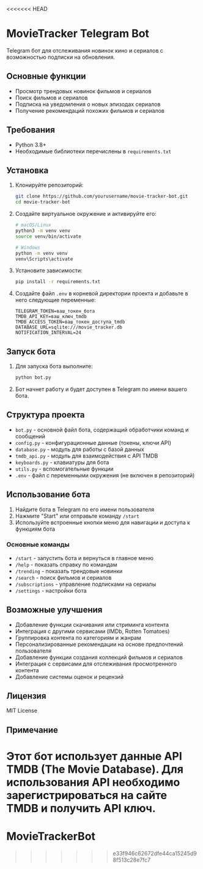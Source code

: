 <<<<<<< HEAD
# MovieTracker Telegram Bot

Telegram бот для отслеживания новинок кино и сериалов с возможностью подписки на обновления.

## Основные функции

- Просмотр трендовых новинок фильмов и сериалов
- Поиск фильмов и сериалов
- Подписка на уведомления о новых эпизодах сериалов
- Получение рекомендаций похожих фильмов и сериалов

## Требования

- Python 3.8+
- Необходимые библиотеки перечислены в `requirements.txt`

## Установка

1. Клонируйте репозиторий:
   ```bash
   git clone https://github.com/yourusername/movie-tracker-bot.git
   cd movie-tracker-bot
   ```

2. Создайте виртуальное окружение и активируйте его:
   ```bash
   # macOS/Linux
   python3 -m venv venv
   source venv/bin/activate
   
   # Windows
   python -m venv venv
   venv\Scripts\activate
   ```

3. Установите зависимости:
   ```bash
   pip install -r requirements.txt
   ```

4. Создайте файл `.env` в корневой директории проекта и добавьте в него следующие переменные:
   ```
   TELEGRAM_TOKEN=ваш_токен_бота
   TMDB_API_KEY=ваш_ключ_tmdb
   TMDB_ACCESS_TOKEN=ваш_токен_доступа_tmdb
   DATABASE_URL=sqlite:///movie_tracker.db
   NOTIFICATION_INTERVAL=24
   ```

## Запуск бота

1. Для запуска бота выполните:
   ```bash
   python bot.py
   ```

2. Бот начнет работу и будет доступен в Telegram по имени вашего бота.

## Структура проекта

- `bot.py` - основной файл бота, содержащий обработчики команд и сообщений
- `config.py` - конфигурационные данные (токены, ключи API)
- `database.py` - модуль для работы с базой данных
- `tmdb_api.py` - модуль для взаимодействия с API TMDB
- `keyboards.py` - клавиатуры для бота
- `utils.py` - вспомогательные функции
- `.env` - файл с переменными окружения (не включен в репозиторий)

## Использование бота

1. Найдите бота в Telegram по его имени пользователя
2. Нажмите "Start" или отправьте команду `/start`
3. Используйте встроенные кнопки меню для навигации и доступа к функциям бота

### Основные команды

- `/start` - запустить бота и вернуться в главное меню
- `/help` - показать справку по командам
- `/trending` - показать трендовые новинки
- `/search` - поиск фильмов и сериалов
- `/subscriptions` - управление подписками на сериалы
- `/settings` - настройки бота

## Возможные улучшения

- Добавление функции скачивания или стриминга контента
- Интеграция с другими сервисами (IMDb, Rotten Tomatoes)
- Группировка контента по категориям и жанрам
- Персонализированные рекомендации на основе предпочтений пользователя
- Добавление функции создания коллекций фильмов и сериалов
- Интеграция с сервисами для отслеживания просмотренного контента
- Добавление системы оценок и рецензий

## Лицензия

MIT License

## Примечание

Этот бот использует данные API TMDB (The Movie Database). Для использования API необходимо зарегистрироваться на сайте TMDB и получить API ключ.
=======
# MovieTrackerBot
>>>>>>> e33f946c62672dfe44ca15245d98f513c28e7fc7
